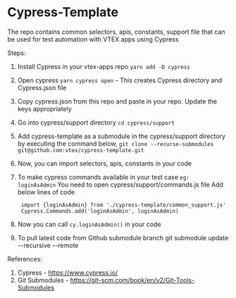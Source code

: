 # Cypress-Template

The repo contains common selectors, apis, constants, support file that can be used for test automation with VTEX apps using Cypress

Steps:

1. Install Cypress in your vtex-apps repo
   `yarn add -D cypress`
2. Open cypress `yarn cypress open` - This creates Cypress directory and Cypress.json file
3. Copy cypress.json from this repo and paste in your repo. Update the keys appropriately
4. Go into cypress/support directory
   `cd cypress/support`
5. Add cypress-template as a submodule in the cypress/support directory by executing the command below,
   `git clone --recurse-submodules git@github.com:vtex/cypress-template.git`
6. Now, you can import selectors, apis, constants in your code
7. To make cypress commands available in your test case
   `eg: loginAsAdmin`
   You need to open cypress/support/commands.js file
   Add below lines of code

   ```nodejs
    import {loginAsAdmin} from './cypress-template/common_support.js'
    Cypress.Commands.add('loginAsAdmin', loginAsAdmin)
   ```

8. Now you can call `cy.loginAsAdmin()` in your code
9. To pull latest code from Github submodule branch
   git submodule update --recursive --remote

References:

1. Cypress - https://www.cypress.io/
2. Git Submodules - https://git-scm.com/book/en/v2/Git-Tools-Submodules
